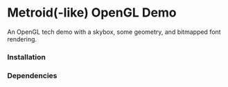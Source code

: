 # Metroid(-like) OpenGL Demo
An OpenGL tech demo with a skybox, some geometry, and bitmapped font rendering.

### Installation

### Dependencies
